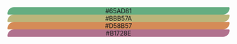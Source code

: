 <div style="background-color: #65AD81; border-radius: 80px 10px 80px 10px; text-align: center">#65AD81</div>
<div style="background-color: #BBB57A; border-radius: 80px 10px 80px 10px; text-align: center">#BBB57A</div>
<div style="background-color: #D58B57; border-radius: 80px 10px 80px 10px; text-align: center">#D58B57</div>
<div style="background-color: #B1728E; border-radius: 80px 10px 80px 10px; text-align: center">#B1728E</div>

